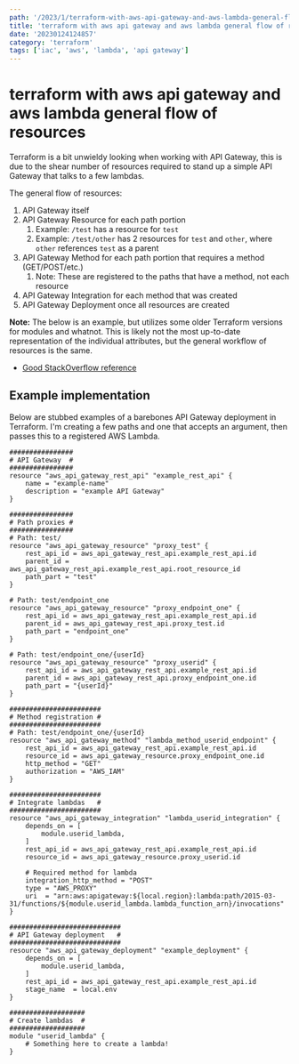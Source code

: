```yaml
---
path: '/2023/1/terraform-with-aws-api-gateway-and-aws-lambda-general-flow-of-resources-20230124124857'
title: 'terraform with aws api gateway and aws lambda general flow of resources'
date: '20230124124857'
category: 'terraform'
tags: ['iac', 'aws', 'lambda', 'api gateway']
---
```


# terraform with aws api gateway and aws lambda general flow of resources
Terraform is a bit unwieldy looking when working with API Gateway, this is due to the
shear number of resources required to stand up a simple API Gateway that talks to a
few lambdas.

The general flow of resources:
1. API Gateway itself
1. API Gateway Resource for each path portion
    1. Example: `/test` has a resource for `test`
    1. Example: `/test/other` has 2 resources for `test` and `other`, where `other` references `test` as a parent
1. API Gateway Method for each path portion that requires a method (GET/POST/etc.)
    1. Note: These are registered to the paths that have a method, not each resource
1. API Gateway Integration for each method that was created
1. API Gateway Deployment once all resources are created

**Note:** The below is an example, but utilizes some older Terraform versions for modules
and whatnot. This is likely not the most up-to-date representation of the individual
attributes, but the general workflow of resources is the same.

* [Good StackOverflow reference](https://stackoverflow.com/questions/39040739/in-terraform-how-do-you-specify-an-api-gateway-endpoint-with-a-variable-in-the)

## Example implementation
Below are stubbed examples of a barebones API Gateway deployment in Terraform.
I'm creating a few paths and one that accepts an argument, then passes this
to a registered AWS Lambda.

```hcl
################
# API Gateway  #
################
resource "aws_api_gateway_rest_api" "example_rest_api" {
    name = "example-name"
    description = "example API Gateway"
}

################
# Path proxies #
################
# Path: test/
resource "aws_api_gateway_resource" "proxy_test" {
    rest_api_id = aws_api_gateway_rest_api.example_rest_api.id
    parent_id = aws_api_gateway_rest_api.example_rest_api.root_resource_id
    path_part = "test"
}

# Path: test/endpoint_one
resource "aws_api_gateway_resource" "proxy_endpoint_one" {
    rest_api_id = aws_api_gateway_rest_api.example_rest_api.id
    parent_id = aws_api_gateway_rest_api.proxy_test.id
    path_part = "endpoint_one"
}

# Path: test/endpoint_one/{userId}
resource "aws_api_gateway_resource" "proxy_userid" {
    rest_api_id = aws_api_gateway_rest_api.example_rest_api.id
    parent_id = aws_api_gateway_rest_api.proxy_endpoint_one.id
    path_part = "{userId}"
}

#######################
# Method registration #
#######################
# Path: test/endpoint_one/{userId}
resource "aws_api_gateway_method" "lambda_method_userid_endpoint" {
    rest_api_id = aws_api_gateway_rest_api.example_rest_api.id
    resource_id = aws_api_gateway_resource.proxy_endpoint_one.id
    http_method = "GET"
    authorization = "AWS_IAM"
}

#######################
# Integrate lambdas   #
#######################
resource "aws_api_gateway_integration" "lambda_userid_integration" {
    depends_on = [
        module.userid_lambda,
    ]
    rest_api_id = aws_api_gateway_rest_api.example_rest_api.id
    resource_id = aws_api_gateway_resource.proxy_userid.id

    # Required method for lambda
    integration_http_method = "POST"
    type = "AWS_PROXY"
    uri  = "arn:aws:apigateway:${local.region}:lambda:path/2015-03-31/functions/${module.userid_lambda.lambda_function_arn}/invocations"
}

############################
# API Gateway deployment   #
############################
resource "aws_api_gateway_deployment" "example_deployment" {
    depends_on = [
        module.userid_lambda,
    ]
    rest_api_id = aws_api_gateway_rest_api.example_rest_api.id
    stage_name  = local.env
}

###################
# Create lambdas  #
###################
module "userid_lambda" {
    # Something here to create a lambda!
}
```

